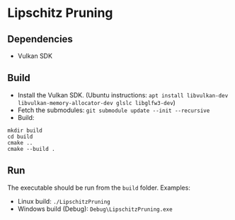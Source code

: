 # Lipschitz Pruning

## Dependencies

- Vulkan SDK

## Build

* Install the Vulkan SDK. (Ubuntu instructions: `apt install libvulkan-dev libvulkan-memory-allocator-dev glslc libglfw3-dev`)
* Fetch the submodules: `git submodule update --init --recursive`
* Build:
```
mkdir build
cd build
cmake ..
cmake --build .
```

## Run

The executable should be run from the `build` folder. Examples:
* Linux build: `./LipschitzPruning`
* Windows build (Debug): `Debug\LipschitzPruning.exe`